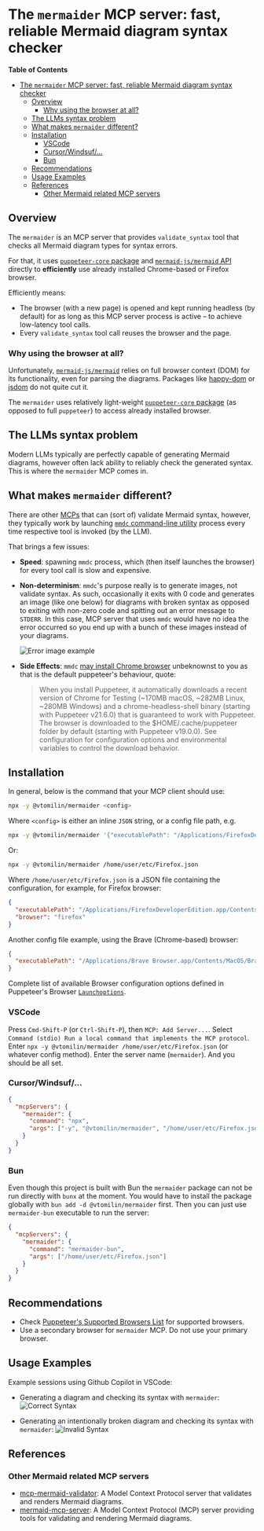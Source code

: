 # The `mermaider` MCP server: fast, reliable Mermaid diagram syntax checker

<!-- markdown-toc start - Don't edit this section. Run M-x markdown-toc-refresh-toc -->
**Table of Contents**

- [The `mermaider` MCP server: fast, reliable Mermaid diagram syntax checker](#the-mermaider-mcp-server-fast-reliable-mermaid-diagram-syntax-checker)
  - [Overview](#overview)
    - [Why using the browser at all?](#why-using-the-browser-at-all)
  - [The LLMs syntax problem](#the-llms-syntax-problem)
  - [What makes `mermaider` different?](#what-makes-mermaider-different)
  - [Installation](#installation)
    - [VSCode](#vscode)
    - [Cursor/Windsuf/...](#cursorwindsuf)
    - [Bun](#bun)
  - [Recommendations](#recommendations)
  - [Usage Examples](#usage-examples)
  - [References](#references)
    - [Other Mermaid related MCP servers](#other-mermaid-related-mcp-servers)

<!-- markdown-toc end -->

## Overview

The `mermaider` is an MCP server that provides `validate_syntax` tool that checks all Mermaid diagram types for syntax errors.

For that, it uses [`puppeteer-core` package][2] and [`mermaid-js/mermaid` API][3] directly to **efficiently** use already installed Chrome-based or Firefox browser.

Efficiently means:

- The browser (with a new page) is opened and kept running headless (by default) for as long as this MCP server process is active – to achieve low-latency tool calls.
- Every `validate_syntax` tool call reuses the browser and the page.

### Why using the browser at all?

Unfortunately, [`mermaid-js/mermaid`][3] relies on full browser context (DOM) for its functionality, even for parsing the diagrams. Packages like [happy-dom][4] or [jsdom][5] do not quite cut it.

The `mermaider` uses relatively light-weight [`puppeteer-core` package][2] (as opposed to full `puppeteer`) to access already installed browser.

## The LLMs syntax problem

Modern LLMs typically are perfectly capable of generating Mermaid diagrams, however often lack ability to reliably check the generated syntax. This is where the `mermaider` MCP comes in.

## What makes `mermaider` different?

There are other [MCPs](#other-mermaid-related-mcp-servers) that can (sort of) validate Mermaid syntax, however, they typically work by launching [`mmdc` command-line utility][1] process every time respective tool is invoked (by the LLM).

That brings a few issues:

- **Speed**: spawning `mmdc` process, which (then itself launches the browser) for every tool call is slow and expensive.
- **Non-determinism**: `mmdc`'s purpose really is to generate images, not validate syntax. As such, occasionally it exits with 0 code and generates an image (like one below) for diagrams with broken syntax as opposed to exiting with non-zero code and spitting out an error message to `STDERR`. In this case, MCP server that uses `mmdc` would have no idea the error occurred so you end up with a bunch of these images instead of your diagrams.

  ![Error image example](assets/error.png)
- **Side Effects**: `mmdc` [may install Chrome browser](https://pptr.dev/guides/installation) unbeknownst to you as that is the default puppeteer's behaviour, quote:

  >When you install Puppeteer, it automatically downloads a recent version of Chrome for Testing (~170MB macOS, ~282MB Linux, ~280MB Windows) and a chrome-headless-shell binary (starting with Puppeteer v21.6.0) that is guaranteed to work with Puppeteer. The browser is downloaded to the $HOME/.cache/puppeteer folder by default (starting with Puppeteer v19.0.0). See configuration for configuration options and environmental variables to control the download behavior.

## Installation

In general, below is the command that your MCP client should use:

```bash
npx -y @vtomilin/mermaider <config>
```

Where `<config>` is either an inline `JSON` string, or a config file path, e.g.

```bash
npx -y @vtomilin/mermaider '{"executablePath": "/Applications/FirefoxDeveloperEdition.app/Contents/MacOS/firefox", "browser": "firefox"}'
```

Or:

```bash
npx -y @vtomilin/mermaider /home/user/etc/Firefox.json
```

Where `/home/user/etc/Firefox.json` is a JSON file containing the configuration, for example, for Firefox browser:

```json
{
  "executablePath": "/Applications/FirefoxDeveloperEdition.app/Contents/MacOS/firefox",
  "browser": "firefox"
}
```

Another config file example, using the Brave (Chrome-based) browser:

```json
{
  "executablePath": "/Applications/Brave Browser.app/Contents/MacOS/Brave Browser"
}

```

Complete list of available Browser configuration options defined in Puppeteer's Browser [`Launchoptions`](https://pptr.dev/api/puppeteer.launchoptions).

### VSCode

Press `Cmd-Shift-P` (or `Ctrl-Shift-P`), then `MCP: Add Server...`. Select `Command (stdio) Run a local command that implements the MCP protocol`. Enter `npx -y @vtomilin/mermaider /home/user/etc/Firefox.json` (or whatever config method). Enter the server name (`mermaider`). And you should be all set.

### Cursor/Windsuf/...

```json
{
  "mcpServers": {
    "mermaider": {
      "command": "npx",
      "args": ["-y", "@vtomilin/mermaider", "/home/user/etc/Firefox.json"]
    }
  }
}
```

### Bun

Even though this project is built with Bun the `mermaider` package can not be run directly with `bunx` at the moment. You would have to install the package globally with `bun add -d @vtomilin/mermaider` first. Then you can just use `mermaider-bun` executable to run the server:

```json
{
  "mcpServers": {
    "mermaider": {
      "command": "mermaider-bun",
      "args": ["/home/user/etc/Firefox.json"]
    }
  }
}
```

## Recommendations

- Check [Puppeteer's Supported Browsers List](https://pptr.dev/supported-browsers) for supported browsers.
- Use a secondary browser for `mermaider` MCP. Do not use your primary browser.

## Usage Examples

Example sessions using Github Copilot in VSCode:

- Generating a diagram and checking its syntax with `mermaider`:
  ![Correct Syntax](assets/use-sample.png)

- Generating an intentionally broken diagram and checking its syntax with `mermaider`:
![Invalid Syntax](assets/sample-error.png)

## References

### Other Mermaid related MCP servers

- [mcp-mermaid-validator](https://github.com/rtuin/mcp-mermaid-validator): A Model Context Protocol server that validates and renders Mermaid diagrams.
- [mermaid-mcp-server](https://github.com/abekdwight/mermaid-mcp-server): A Model Context Protocol (MCP) server providing tools for validating and rendering Mermaid diagrams.

[1]: <https://github.com/mermaid-js/mermaid-cli> "Mermaid `@mermaid-js/cli` package"
[2]: <https://github.com/puppeteer/puppeteer> "Puppeteer package"
[3]: <https://github.com/mermaid-js/mermaid> "mermaid-js/mermaid API package"
[4]: <https://github.com/capricorn86/happy-dom> "happy-dom"
[5]: <https://github.com/jsdom/jsdom> "jsdom"
